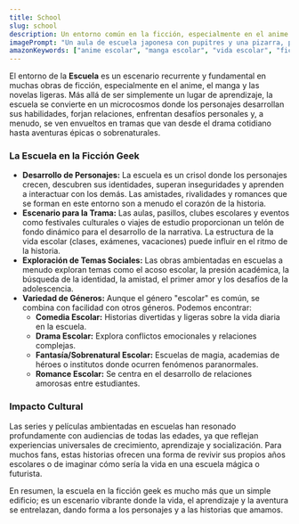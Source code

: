 ```yaml
---
title: School
slug: school
description: Un entorno común en la ficción, especialmente en el anime y manga, donde los personajes desarrollan sus habilidades, relaciones y tramas. Las escuelas pueden ser mágicas, futuristas o realistas.
imagePrompt: "Un aula de escuela japonesa con pupitres y una pizarra, pero con elementos que sugieren un toque geek o fantástico: un personaje con orejas de elfo, un libro de hechizos en un pupitre, o un robot asomando por la ventana. La iluminación es brillante y el ambiente es de aprendizaje y aventura."
amazonKeywords: ["anime escolar", "manga escolar", "vida escolar", "ficcion juvenil", "drama escolar"]
---
```


El entorno de la **Escuela** es un escenario recurrente y fundamental en muchas obras de ficción, especialmente en el anime, el manga y las novelas ligeras. Más allá de ser simplemente un lugar de aprendizaje, la escuela se convierte en un microcosmos donde los personajes desarrollan sus habilidades, forjan relaciones, enfrentan desafíos personales y, a menudo, se ven envueltos en tramas que van desde el drama cotidiano hasta aventuras épicas o sobrenaturales.

### La Escuela en la Ficción Geek

*   **Desarrollo de Personajes:** La escuela es un crisol donde los personajes crecen, descubren sus identidades, superan inseguridades y aprenden a interactuar con los demás. Las amistades, rivalidades y romances que se forman en este entorno son a menudo el corazón de la historia.
*   **Escenario para la Trama:** Las aulas, pasillos, clubes escolares y eventos como festivales culturales o viajes de estudio proporcionan un telón de fondo dinámico para el desarrollo de la narrativa. La estructura de la vida escolar (clases, exámenes, vacaciones) puede influir en el ritmo de la historia.
*   **Exploración de Temas Sociales:** Las obras ambientadas en escuelas a menudo exploran temas como el acoso escolar, la presión académica, la búsqueda de la identidad, la amistad, el primer amor y los desafíos de la adolescencia.
*   **Variedad de Géneros:** Aunque el género "escolar" es común, se combina con facilidad con otros géneros. Podemos encontrar:
    *   **Comedia Escolar:** Historias divertidas y ligeras sobre la vida diaria en la escuela.
    *   **Drama Escolar:** Explora conflictos emocionales y relaciones complejas.
    *   **Fantasía/Sobrenatural Escolar:** Escuelas de magia, academias de héroes o institutos donde ocurren fenómenos paranormales.
    *   **Romance Escolar:** Se centra en el desarrollo de relaciones amorosas entre estudiantes.

### Impacto Cultural

Las series y películas ambientadas en escuelas han resonado profundamente con audiencias de todas las edades, ya que reflejan experiencias universales de crecimiento, aprendizaje y socialización. Para muchos fans, estas historias ofrecen una forma de revivir sus propios años escolares o de imaginar cómo sería la vida en una escuela mágica o futurista.

En resumen, la escuela en la ficción geek es mucho más que un simple edificio; es un escenario vibrante donde la vida, el aprendizaje y la aventura se entrelazan, dando forma a los personajes y a las historias que amamos.
